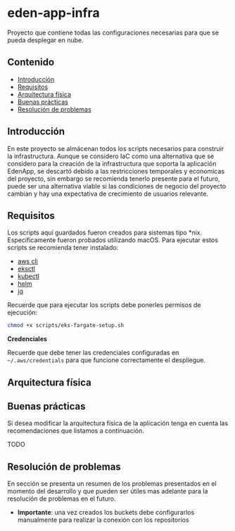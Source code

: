 # eden-app-infra
Proyecto que contiene todas las configuraciones necesarias para que se pueda desplegar en nube.

## Contenido

- [Introducción](Introducción)
- [Requisitos](Requisitos)
- [Arquitectura física](Arquitectura-física)
- [Buenas prácticas](Buenas-prácticas)
- [Resolución de problemas](Resolución-de-problemas)

## Introducción

En este proyecto se almácenan todos los scripts necesarios para construir la infrastructura. Aunque se considero IaC como una alternativa que se considero para la creación de la infrastructura que soporta la aplicación EdenApp, se descartó debido a las restricciones temporales y economicas del proyecto, sin embargo se recomienda tenerlo presente para el futuro, puede ser una alternativa viable si las condiciones de negocio del proyecto cambian y hay una expectativa de crecimiento de usuarios relevante.

## Requisitos

Los scripts aquí guardados fueron creados para sistemas tipo *nix. Especificamente fueron probados utilizando macOS. Para ejecutar estos scripts se recomienda tener instalado:

- [aws cli](https://aws.amazon.com/es/cli/)
- [eksctl](https://eksctl.io/)
- [kubectl]()
- [helm](https://helm.sh/docs/intro/install/)
- [jq](https://stedolan.github.io/jq/)

Recuerde que para ejecutar los scripts debe ponerles permisos de ejecución:

```sh
chmod +x scripts/eks-fargate-setup.sh
```

**Credenciales**

Recuerde que debe tener las credenciales configuradas en ```~/.aws/credentials``` para que funcione correctamente el despliegue.


## Arquitectura física


## Buenas prácticas

Si desea modificar la arquitectura física de la aplicación tenga en cuenta las recomendaciones que listamos a continuación.

TODO

## Resolución de problemas

En sección se presenta un resumen de los problemas presentados en el momento del desarrollo y que pueden ser útiles mas adelante para la resolución de problemas en el futuro.

- **Importante**: una vez creados los buckets debe configurarlos manualmente para realizar la conexión con los repositorios

